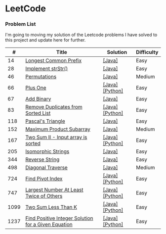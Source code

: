 # LeetCode

### Problem List

I'm going to moving my solution of the Leetcode problems I have solved to this project and update here for further.

| #    | Title                                                                                                                                   | Solution                                                                                                                                                                                                          | Difficulty |
| ---- | --------------------------------------------------------------------------------------------------------------------------------------- | ----------------------------------------------------------------------------------------------------------------------------------------------------------------------------------------------------------------- | ---------- |
| 14   | [Longest Common Prefix](/Problems_and_Solutions/0014_Longest-Common-Prefix)                                                             | [[Java]](/Problems_and_Solutions/0014_Longest-Common-Prefix/Solution.java)                                                                                                                                        | Easy       |
| 28   | [Implement strStr()](/Problems_and_Solutions/0028_Implement_strStr)                                                                     | [[Java]](/Problems_and_Solutions/0028_Implement_strStr/Solution.java)                                                                                                                                             | Easy       |
| 46   | [Permutations](https://leetcode.com/problems/permutations/)                                                                             | [[Java]](/Problems_and_Solutions/0046_permutations/Solution.java)                                                                                                                                                 | Medium     |
| 66   | [Plus One](/Problems_and_Solutions/0066_Plus-One)                                                                                       | [[Java]](/Problems_and_Solutions/0066_Plus-One/Solution.java) [[Python]](/Problems_and_Solutions/0066_Plus-One/Solution.py)                                                                                       | Easy       |
| 67   | [Add Binary](/Problems_and_Solutions/0067_Add-Binary)                                                                                   | [[Java]](/Problems_and_Solutions/0067_Add-Binary/Solution.java)                                                                                                                                                   | Easy       |
| 83   | [Remove Duplicates from Sorted List](/Problems_and_Solutions/0083_Remove-Duplicates-from-Sorted-List)                                   | [[Java]](/Problems_and_Solutions/0083_Remove-Duplicates-from-Sorted-List/Solution.java) [[Python]](/Problems_and_Solutions/0083_Remove-Duplicates-from-Sorted-List/Solution.py)                                   | Easy       |
| 118  | [Pascal's Triangle](/Problems_and_Solutions/0118_Pascals-Triangle)                                                                      | [[Java]](/Problems_and_Solutions/0118_Pascals-Triangle/Solution.java)                                                                                                                                             | Easy       |
| 152  | [Maximum Product Subarray](https://leetcode.com/problems/maximum-product-subarray/)                                                     | [[Java]](/Problems_and_Solutions/0152_maximum-product-subarray/Solution.java)                                                                                                                                     | Medium     |
| 167  | [Two Sum II - Input array is sorted](/Problems_and_Solutions/0167_Two-Sum-II_Input-array-is-sorted)                                     | [[Java]](/Problems_and_Solutions/0167_Two-Sum-II_Input-array-is-sorted/Solution.java) [[Python]](/Problems_and_Solutions/0167_Two-Sum-II_Input-array-is-sorted/Solution.py)                                       | Easy       |
| 205  | [Isomorphic Strings](https://leetcode.com/problems/isomorphic-strings/)                                                                 | [[Java]](/Problems_and_Solutions/0205_isomorphic-strings/Solution.java)                                                                                                                                           | Easy       |
| 344  | [Reverse String](/Problems_and_Solutions/0344_Reverse-String)                                                                           | [[Java]](/Problems_and_Solutions/0344_Reverse-String/Solution.java)                                                                                                                                               | Easy       |
| 498  | [Diagonal Traverse](/Problems_and_Solutions/0498_Diagonal-Traverse)                                                                     | [[Java]](/Problems_and_Solutions/0498_Diagonal-Traverse/Solution.java)                                                                                                                                            | Medium     |
| 724  | [Find Pivot Index](/Problems_and_Solutions/0724_Find-Pivot-Index)                                                                       | [[Java]](/Problems_and_Solutions/0724_Find-Pivot-Index/Solution.java) [[Python]](/Problems_and_Solutions/0724_Find-Pivot-Index/Solution.py)                                                                       | Easy       |
| 747  | [Largest Number At Least Twice of Others](/Problems_and_Solutions/0747_Largest-Number-At-Least-Twice-of-Others)                         | [[Java]](/Problems_and_Solutions/0747_Largest-Number-At-Least-Twice-of-Others/Solution.java) [[Python]](/Problems_and_Solutions/0747_Largest-Number-At-Least-Twice-of-Others/Solution.py)                         | Easy       |
| 1099 | [Two Sum Less Than K](https://leetcode.com/problems/two-sum-less-than-k/)                                                               | [[Java]](/Problems_and_Solutions/1099_Two-Sum-Less-Than-K/Solution.java) [[Python]](/Problems_and_Solutions/1099_Two-Sum-Less-Than-K/Solution.py)                                                                 | Easy       |
| 1237 | [Find Positive Integer Solution for a Given Equation](/Problems_and_Solutions/1237_Find-Positive-Integer-Solution-for-a-Given-Equation) | [[Java]](/Problems_and_Solutions/1237_Find-Positive-Integer-Solution-for-a-Given-Equation/Solution.java) [[Python]](/Problems_and_Solutions/1237_Find-Positive-Integer-Solution-for-a-Given-Equation/Solution.py) | Easy       |
